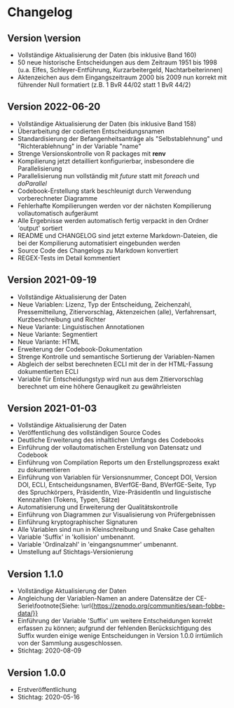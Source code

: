 # Changelog

## Version \version

- Vollständige Aktualisierung der Daten (bis inklusive Band 160)
- 50 neue historische Entscheidungen aus dem Zeitraum 1951 bis 1998 (u.a. Elfes, Schleyer-Entführung, Kurzarbeitergeld, Nachtarbeiterinnen)
- Aktenzeichen aus dem Eingangszeitraum 2000 bis 2009 nun korrekt mit führender Null formatiert (z.B. 1 BvR 44/02 statt 1 BvR 44/2)



## Version 2022-06-20

- Vollständige Aktualisierung der Daten (bis inklusive Band 158)
- Überarbeitung der codierten Entscheidungsnamen
- Standardisierung der Befangenheitsanträge als "Selbstablehnung" und "Richterablehnung" in der Variable "name"
- Strenge Versionskontrolle von R packages mit **renv**
- Kompilierung jetzt detailliert konfigurierbar, insbesondere die Parallelisierung
- Parallelisierung nun vollständig mit *future* statt mit *foreach* und *doParallel*
- Codebook-Erstellung stark beschleunigt durch Verwendung vorberechneter Diagramme
- Fehlerhafte Kompilierungen werden vor der nächsten Kompilierung vollautomatisch aufgeräumt
- Alle Ergebnisse werden automatisch fertig verpackt in den Ordner 'output' sortiert
- README und CHANGELOG sind jetzt externe Markdown-Dateien, die bei der Kompilierung automatisiert eingebunden werden
- Source Code des Changelogs zu Markdown konvertiert
- REGEX-Tests im Detail kommentiert


## Version 2021-09-19

- Vollständige Aktualisierung der Daten
- Neue Variablen: Lizenz, Typ der Entscheidung, Zeichenzahl, Pressemitteilung, Zitiervorschlag, Aktenzeichen (alle), Verfahrensart, Kurzbeschreibung und Richter
- Neue Variante: Linguistischen Annotationen
- Neue Variante: Segmentiert
- Neue Variante: HTML
- Erweiterung der Codebook-Dokumentation
- Strenge Kontrolle und semantische Sortierung der Variablen-Namen
- Abgleich der selbst berechneten ECLI mit der in der HTML-Fassung dokumentierten ECLI
- Variable für Entscheidungstyp wird nun aus dem Zitiervorschlag berechnet um eine höhere Genaugikeit zu gewährleisten


 
## Version 2021-01-03 

- Vollständige Aktualisierung der Daten
- Veröffentlichung des vollständigen Source Codes
- Deutliche Erweiterung des inhaltlichen Umfangs des Codebooks
- Einführung der vollautomatischen Erstellung von Datensatz und Codebook
- Einführung von Compilation Reports um den Erstellungsprozess exakt zu dokumentieren
- Einführung von Variablen für Versionsnummer, Concept DOI, Version DOI, ECLI, Entscheidungsnamen, BVerfGE-Band, BVerfGE-Seite, Typ des Spruchkörpers, PräsidentIn, Vize-PräsidentIn und linguistische Kennzahlen (Tokens, Typen, Sätze)
- Automatisierung und Erweiterung der Qualitätskontrolle
- Einführung von Diagrammen zur Visualisierung von Prüfergebnissen
- Einführung kryptographischer Signaturen
- Alle Variablen sind nun in Kleinschreibung und Snake Case gehalten
- Variable 'Suffix' in 'kollision' umbenannt.
- Variable 'Ordinalzahl' in 'eingangsnummer' umbenannt.
- Umstellung auf Stichtags-Versionierung

 
## Version 1.1.0 


- Vollständige Aktualisierung der Daten
- Angleichung der Variablen-Namen an andere Datensätze der CE-Serie\footnote{Siehe: \url{https://zenodo.org/communities/sean-fobbe-data/}}
- Einführung der Variable 'Suffix' um weitere Entscheidungen korrekt erfassen zu können; aufgrund der fehlenden Berücksichtigung des Suffix wurden einige wenige Entscheidungen in Version 1.0.0 irrtümlich von der Sammlung ausgeschlossen.
- Stichtag: 2020-08-09

 
## Version 1.0.0

- Erstveröffentlichung
- Stichtag: 2020-05-16

 
